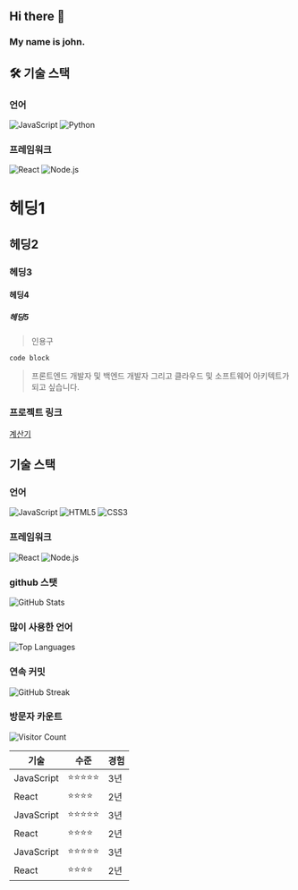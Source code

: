 ## Hi there 👋

### My name is john.

## 🛠️ 기술 스택

### 언어
![JavaScript](https://img.shields.io/badge/-JavaScript-F7DF1E?style=flat-square&logo=javascript&logoColor=black)
![Python](https://img.shields.io/badge/-Python-3776AB?style=flat-square&logo=python&logoColor=white)

### 프레임워크
![React](https://img.shields.io/badge/-React-61DAFB?style=flat-square&logo=react&logoColor=black)
![Node.js](https://img.shields.io/badge/-Node.js-339933?style=flat-square&logo=node.js&logoColor=white)

# 헤딩1
## 헤딩2
### 헤딩3
#### 헤딩4
##### 헤딩5

> 인용구

```
code block
```



> 프론트엔드 개발자 및 백엔드 개발자 그리고 클라우드 및 소프트웨어 아키텍트가 되고 싶습니다.

### 프로젝트 링크
[계산기](https://leejaehee1.github.io/leejaehee1/small-project/01_calculator/index.html)

## 기술 스택

### 언어

![JavaScript](https://img.shields.io/badge/-JavaScript-F7DF1E?style=flat-square&logo=javascript&logoColor=black)
![HTML5](https://img.shields.io/badge/html5-%23E34F26.svg?style=for-the-badge&logo=html5&logoColor=white)
![CSS3](https://img.shields.io/badge/css3-%231572B6.svg?style=for-the-badge&logo=css3&logoColor=white)

### 프레임워크

![React](https://img.shields.io/badge/-React-61DAFB?style=flat-square&logo=react&logoColor=black)
![Node.js](https://img.shields.io/badge/-Node.js-339933?style=flat-square&logo=node.js&logoColor=white)

### github 스탯

![GitHub Stats](https://github-readme-stats.vercel.app/api?username=leejaehee1&show_icons=true&theme=radical)

### 많이 사용한 언어

![Top Languages](https://github-readme-stats.vercel.app/api/top-langs/?username=leejaehee1&layout=compact&theme=radical)

### 연속 커밋

![GitHub Streak](https://github-readme-streak-stats.herokuapp.com/?user=leejaehee1&theme=radical)

### 방문자 카운트

![Visitor Count](https://profile-counter.glitch.me/leejaehee1/count.svg)

| 기술       | 수준       | 경험 |
| ---------- | ---------- | ---- |
| JavaScript | ⭐⭐⭐⭐⭐ | 3년  |
| React      | ⭐⭐⭐⭐   | 2년  |
| JavaScript | ⭐⭐⭐⭐⭐ | 3년  |
| React      | ⭐⭐⭐⭐   | 2년  |
| JavaScript | ⭐⭐⭐⭐⭐ | 3년  |
| React      | ⭐⭐⭐⭐   | 2년  |
